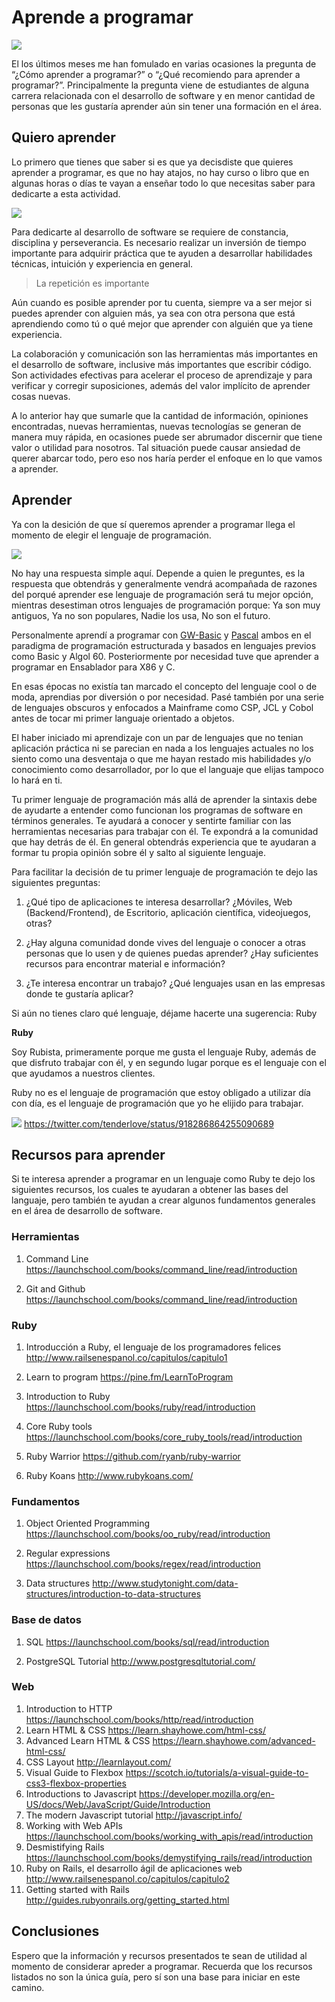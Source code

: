 # Aprende a programar

![](https://mariochavez.io/assets/img/developing.jpg)

El los últimos meses me han fomulado en varias ocasiones la pregunta de “¿Cómo aprender a programar?” o “¿Qué recomiendo para aprender a programar?”. Principalmente la pregunta viene de estudiantes de alguna carrera relacionada con el desarrollo de software y en menor cantidad de personas que les gustaría aprender aún sin tener una formación en el área.

## Quiero aprender 
Lo primero que tienes que saber si es que ya decisdiste que quieres aprender a programar, es que no hay atajos, no hay curso o libro que en algunas horas o días te vayan a enseñar todo lo que necesitas saber para dedicarte a esta actividad.

![](https://backmota.github.io/Prueba-MarkDown/2.png)

Para dedicarte al desarrollo de software se requiere de constancia, disciplina y perseverancia. Es necesario realizar un inversión de tiempo importante para adquirir práctica que te ayuden a desarrollar habilidades técnicas, intuición y experiencia en general.

> La repetición es importante

Aún cuando es posible aprender por tu cuenta, siempre va a ser mejor si puedes aprender con alguien más, ya sea con otra persona que está aprendiendo como tú o qué mejor que aprender con alguién que ya tiene experiencia.

La colaboración y comunicación son las herramientas más importantes en el desarrollo de software, inclusive más importantes que escribir código. Son actividades efectivas para acelerar el proceso de aprendizaje y para verificar y corregir suposiciones, además del valor implícito de aprender cosas nuevas.

A lo anterior hay que sumarle que la cantidad de información, opiniones encontradas, nuevas herramientas, nuevas tecnologías se generan de manera muy rápida, en ocasiones puede ser abrumador discernir que tiene valor o utilidad para nosotros. Tal situación puede causar ansiedad de querer abarcar todo, pero eso nos haría perder el enfoque en lo que vamos a aprender.

## Aprender

Ya con la desición de que sí queremos aprender a programar llega el momento de elegir el lenguaje de programación.

![](https://backmota.github.io/Prueba-MarkDown/3.jpeg)

No hay una respuesta simple aquí. Depende a quien le preguntes, es la respuesta que obtendrás y generalmente vendrá acompañada de razones del porqué aprender ese lenguaje de programación será tu mejor opción, mientras desestiman otros lenguajes de programación porque: Ya son muy antiguos, Ya no son populares, Nadie los usa, No son el futuro.

Personalmente aprendí a programar con [GW-Basic](https://en.wikipedia.org/wiki/GW-BASIC) y [Pascal](https://en.wikipedia.org/wiki/Pascal_%28programming_language%29) ambos en el paradigma de programación estructurada y basados en lenguajes previos como Basic y Algol 60. Posteriormente por necesidad tuve que aprender a programar en Ensablador para X86 y C.

En esas épocas no existía tan marcado el concepto del lenguaje cool o de moda, aprendias por diversión o por necesidad. Pasé también por una serie de lenguajes obscuros y enfocados a Mainframe como CSP, JCL y Cobol antes de tocar mi primer languaje orientado a objetos.

El haber iniciado mi aprendizaje con un par de lenguajes que no tenian aplicación práctica ni se parecian en nada a los lenguajes actuales no los siento como una desventaja o que me hayan restado mis habilidades y/o conocimiento como desarrollador, por lo que el languaje que elijas tampoco lo hará en ti.

Tu primer lenguaje de programación más allá de aprender la sintaxis debe de ayudarte a entender como funcionan los programas de software en términos generales. Te ayudará a conocer y sentirte familiar con las herramientas necesarias para trabajar con él. Te expondrá a la comunidad que hay detrás de él. En general obtendrás experiencia que te ayudaran a formar tu propia opinión sobre él y salto al siguiente lenguaje.

Para facilitar la decisión de tu primer lenguaje de programación te dejo las siguientes preguntas:

1. ¿Qué tipo de aplicaciones te interesa desarrollar? ¿Móviles, Web (Backend/Frontend), de Escritorio, aplicación científica, videojuegos, otras?  


2. ¿Hay alguna comunidad donde vives del lenguaje o conocer a otras personas que lo usen y de quienes puedas aprender? ¿Hay suficientes recursos para encontrar material e información?  
3. ¿Te interesa encontrar un trabajo? ¿Qué lenguajes usan en las empresas donde te gustaría aplicar?

Si aún no tienes claro qué lenguaje, déjame hacerte una sugerencia: Ruby

**Ruby**

Soy Rubista, primeramente porque me gusta el lenguaje Ruby, además de que disfruto trabajar con él, y en segundo lugar porque es el lenguaje con el que ayudamos a nuestros clientes.

Ruby no es el lenguaje de programación que estoy obligado a utilizar día con día, es el lenguaje de programación que yo he elijido para trabajar.

![](https://backmota.github.io/Prueba-MarkDown/4.jpeg)
<https://twitter.com/tenderlove/status/918286864255090689>

## Recursos para aprender

Si te interesa aprender a programar en un lenguaje como Ruby te dejo los siguientes recursos, los cuales te ayudaran a obtener las bases del languaje, pero también te ayudan a crear algunos fundamentos generales en el área de desarrollo de software.

### Herramientas

1. Command Line <https://launchschool.com/books/command_line/read/introduction>  


2. Git and Github <https://launchschool.com/books/command_line/read/introduction>

### Ruby

1. Introducción a Ruby, el lenguaje de los programadores felices <http://www.railsenespanol.co/capitulos/capitulo1>

2. Learn to program <https://pine.fm/LearnToProgram>
3. Introduction to Ruby <https://launchschool.com/books/ruby/read/introduction>
4. Core Ruby tools <https://launchschool.com/books/core_ruby_tools/read/introduction>
5. Ruby Warrior <https://github.com/ryanb/ruby-warrior>
6. Ruby Koans <http://www.rubykoans.com/>

### Fundamentos

1. Object Oriented Programming <https://launchschool.com/books/oo_ruby/read/introduction>

2. Regular expressions <https://launchschool.com/books/regex/read/introduction>
3. Data structures <http://www.studytonight.com/data-structures/introduction-to-data-structures>

### Base de datos

1. SQL <https://launchschool.com/books/sql/read/introduction>

2. PostgreSQL Tutorial <http://www.postgresqltutorial.com/>

### Web

1. Introduction to HTTP <https://launchschool.com/books/http/read/introduction>
2. Learn HTML & CSS <https://learn.shayhowe.com/html-css/>
3. Advanced Learn HTML & CSS <https://learn.shayhowe.com/advanced-html-css/>
4. CSS Layout <http://learnlayout.com/>
5. Visual Guide to Flexbox <https://scotch.io/tutorials/a-visual-guide-to-css3-flexbox-properties>
6. Introductions to Javascript <https://developer.mozilla.org/en-US/docs/Web/JavaScript/Guide/Introduction>
7. The modern Javascript tutorial <http://javascript.info/>
8. Working with Web APIs <https://launchschool.com/books/working_with_apis/read/introduction>
9. Desmistifying Rails <https://launchschool.com/books/demystifying_rails/read/introduction>
10. Ruby on Rails, el desarrollo ágil de aplicaciones web <http://www.railsenespanol.co/capitulos/capitulo2>
11. Getting started with Rails <http://guides.rubyonrails.org/getting_started.html>

## Conclusiones

Espero que la información y recursos presentados te sean de utilidad al momento de considerar apreder a programar. Recuerda que los recursos listados no son la única guía, pero sí son una base para iniciar en este camino.






